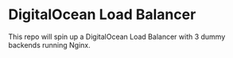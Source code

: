 # DigitalOcean Load Balancer

This repo will spin up a DigitalOcean Load Balancer with 3 dummy backends running Nginx.
